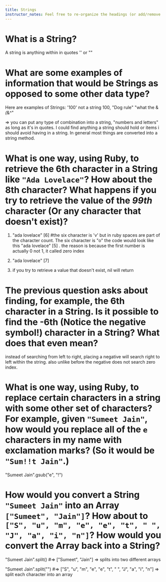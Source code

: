 ```yaml
---
title: Strings
instructor_notes: Feel free to re-organize the headings (or add/remove headings) below. We included the headings for your benefit, but it's 100% fine if you want to write your responses in some different structure.
---
```


# What is a String?

A string is anything within in quotes '' or ""

# What are some examples of information that would be Strings as opposed to some other data type?

Here are examples of Strings: '100' not a string 100, "Dog rule" "what the &*(*&^" 

=> you can put any type of combination into a string, "numbers and letters"  as long as it's in quotes. I could find anything a string should hold or items i should avoid having in a string. In general most things are converted into a string method. 

# What is one way, using Ruby, to retrieve the 6th character in a String like `"Ada Lovelace"`? How about the 8th character? What happens if you try to retrieve the value of the _99th_ character (Or any character that doesn't exist)?

1. "ada lovelace" [6]   #the six character is 'v' but in ruby spaces are part of the character count. The six character is "o" the code would look like this  "ada lovelace" [5] . the reason is because the first number is actually 0 not 1, it called zero index

2. "ada lovelace" [7]
3. if you try to retrieve a value that doesn't exist, nil will return

# The previous question asks about finding, for example, the 6th character in a String. Is it possible to find the **-6th** (Notice the negative symbol!) character in a String? What does that even mean?

instead of searching from left to right, placing a negative will search right to left within the string.  also unlike before the negative does not search zero index.

# What is one way, using Ruby, to replace certain characters in a string with some other set of characters? For example, given `"Sumeet Jain"`, how would you replace all of the `e` characters in my name with exclamation marks? (So it would be `"Sum!!t Jain"`.)

"Sumeet Jain".gsub("e", "!")

# How would you convert a String `"Sumeet Jain"` into an Array `["Sumeet", "Jain"]`? How about to `["S", "u", "m", "e", "e", "t", " ", "J", "a", "i", "n"]`? How would you convert the Array back into a String?

"Sumeet Jain".split() #=> ["Sumeet", "Jain"] => splits into two different arrays

"Sumeet Jain".split("") #=> ["S", "u", "m", "e", "e", "t", " ", "J", "a", "i", "n"] => split each character into an array
